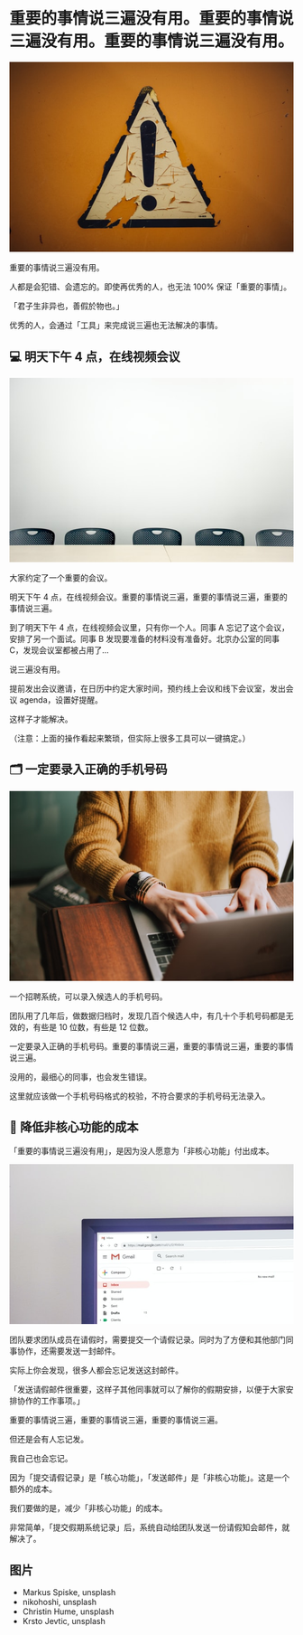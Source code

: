 # 重要的事情说三遍没有用。重要的事情说三遍没有用。重要的事情说三遍没有用。

![important](../../images/posts/2022/0411/markus-spiske-VO5w2Ida70s-unsplash.jpeg)

重要的事情说三遍没有用。

人都是会犯错、会遗忘的。即使再优秀的人，也无法 100% 保证「重要的事情」。

「君子生非异也，善假於物也。」

优秀的人，会通过「工具」来完成说三遍也无法解决的事情。

## 💻 明天下午 4 点，在线视频会议

![meeting room](../../images/posts/2022/0411/nikohoshi-3qZR6AQx_8w-unsplash.jpeg)

大家约定了一个重要的会议。

明天下午 4 点，在线视频会议。重要的事情说三遍，重要的事情说三遍，重要的事情说三遍。

到了明天下午 4 点，在线视频会议里，只有你一个人。同事 A 忘记了这个会议，安排了另一个面试。同事 B 发现要准备的材料没有准备好。北京办公室的同事 C，发现会议室都被占用了...

说三遍没有用。

提前发出会议邀请，在日历中约定大家时间，预约线上会议和线下会议室，发出会议 agenda，设置好提醒。

这样子才能解决。

（注意：上面的操作看起来繁琐，但实际上很多工具可以一键搞定。）

## 🗂 一定要录入正确的手机号码

![typing](../../images/posts/2022/0411/christin-hume-Hcfwew744z4-unsplash.jpeg)

一个招聘系统，可以录入候选人的手机号码。

团队用了几年后，做数据归档时，发现几百个候选人中，有几十个手机号码都是无效的，有些是 10 位数，有些是 12 位数。

一定要录入正确的手机号码。重要的事情说三遍，重要的事情说三遍，重要的事情说三遍。

没用的，最细心的同事，也会发生错误。

这里就应该做一个手机号码格式的校验，不符合要求的手机号码无法录入。

## 📨 降低非核心功能的成本

「重要的事情说三遍没有用」，是因为没人愿意为「非核心功能」付出成本。

![email](../../images/posts/2022/0411/krsto-jevtic-g4Ry1F4AZ5Q-unsplash.jpeg)

团队要求团队成员在请假时，需要提交一个请假记录。同时为了方便和其他部门同事协作，还需要发送一封邮件。

实际上你会发现，很多人都会忘记发送这封邮件。

「发送请假邮件很重要，这样子其他同事就可以了解你的假期安排，以便于大家安排协作的工作事项。」

重要的事情说三遍，重要的事情说三遍，重要的事情说三遍。

但还是会有人忘记发。

我自己也会忘记。

因为「提交请假记录」是「核心功能」，「发送邮件」是「非核心功能」。这是一个额外的成本。

我们要做的是，减少「非核心功能」的成本。

非常简单，「提交假期系统记录」后，系统自动给团队发送一份请假知会邮件，就解决了。

## 图片

* Markus Spiske, unsplash
* nikohoshi, unsplash
* Christin Hume, unsplash
* Krsto Jevtic, unsplash
